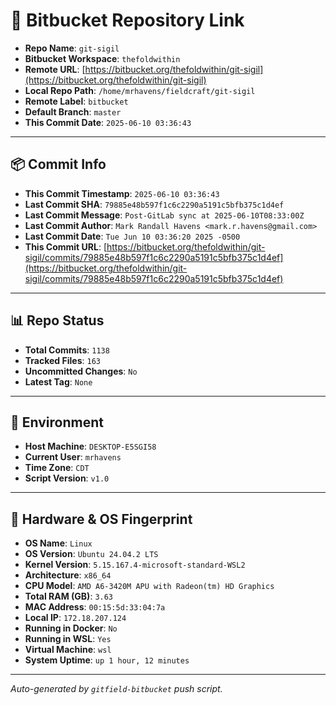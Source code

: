 # 🔗 Bitbucket Repository Link

- **Repo Name**: `git-sigil`
- **Bitbucket Workspace**: `thefoldwithin`
- **Remote URL**: [https://bitbucket.org/thefoldwithin/git-sigil](https://bitbucket.org/thefoldwithin/git-sigil)
- **Local Repo Path**: `/home/mrhavens/fieldcraft/git-sigil`
- **Remote Label**: `bitbucket`
- **Default Branch**: `master`
- **This Commit Date**: `2025-06-10 03:36:43`

---

## 📦 Commit Info

- **This Commit Timestamp**: `2025-06-10 03:36:43`
- **Last Commit SHA**: `79885e48b597f1c6c2290a5191c5bfb375c1d4ef`
- **Last Commit Message**: `Post-GitLab sync at 2025-06-10T08:33:00Z`
- **Last Commit Author**: `Mark Randall Havens <mark.r.havens@gmail.com>`
- **Last Commit Date**: `Tue Jun 10 03:36:20 2025 -0500`
- **This Commit URL**: [https://bitbucket.org/thefoldwithin/git-sigil/commits/79885e48b597f1c6c2290a5191c5bfb375c1d4ef](https://bitbucket.org/thefoldwithin/git-sigil/commits/79885e48b597f1c6c2290a5191c5bfb375c1d4ef)

---

## 📊 Repo Status

- **Total Commits**: `1138`
- **Tracked Files**: `163`
- **Uncommitted Changes**: `No`
- **Latest Tag**: `None`

---

## 🧭 Environment

- **Host Machine**: `DESKTOP-E5SGI58`
- **Current User**: `mrhavens`
- **Time Zone**: `CDT`
- **Script Version**: `v1.0`

---

## 🧬 Hardware & OS Fingerprint

- **OS Name**: `Linux`
- **OS Version**: `Ubuntu 24.04.2 LTS`
- **Kernel Version**: `5.15.167.4-microsoft-standard-WSL2`
- **Architecture**: `x86_64`
- **CPU Model**: `AMD A6-3420M APU with Radeon(tm) HD Graphics`
- **Total RAM (GB)**: `3.63`
- **MAC Address**: `00:15:5d:33:04:7a`
- **Local IP**: `172.18.207.124`
- **Running in Docker**: `No`
- **Running in WSL**: `Yes`
- **Virtual Machine**: `wsl`
- **System Uptime**: `up 1 hour, 12 minutes`

---

_Auto-generated by `gitfield-bitbucket` push script._
